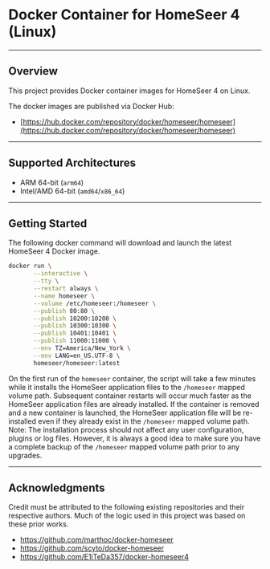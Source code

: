 # Docker Container for HomeSeer 4 (Linux)
---

## Overview

This project provides Docker container images for HomeSeer 4 on Linux.     

The docker images are published via Docker Hub:
 - [https://hub.docker.com/repository/docker/homeseer/homeseer](https://hub.docker.com/repository/docker/homeseer/homeseer)

---

## Supported Architectures

- ARM 64-bit (`arm64`)
- Intel/AMD 64-bit (`amd64`/`x86_64`)

---

## Getting Started 

The following docker command will download and launch the latest HomeSeer 4 Docker image.
```bash
docker run \
       --interactive \
       --tty \
       --restart always \
       --name homeseer \
       --volume /etc/homeseer:/homeseer \
       --publish 80:80 \
       --publish 10200:10200 \
       --publish 10300:10300 \
       --publish 10401:10401 \
       --publish 11000:11000 \
       --env TZ=America/New_York \
       --env LANG=en_US.UTF-8 \
       homeseer/homeseer:latest
```

On the first run of the `homeseer` container, the script will take a few minutes while it 
installs the HomeSeer application files to the `/homeseer` mapped volume path.  Subsequent 
container restarts will occur much faster as the HomeSeer application files are already 
installed.  If the container is removed and a new container is launched, the HomeSeer
application file will be re-installed even if they already exist in the `/homeseer` 
mapped volume path.  Note: The installation process should not affect any user configuration, 
plugins or log files.  However, it is always a good idea to make sure you have a complete backup 
of the `/homeseer` mapped volume path prior to any upgrades.   

---

## Acknowledgments

Credit must be attributed to the following existing repositories and their respective authors.  Much of 
the logic used in this project was based on these prior works. 

 - https://github.com/marthoc/docker-homeseer
 - https://github.com/scyto/docker-homeseer
 - https://github.com/E1iTeDa357/docker-homeseer4
